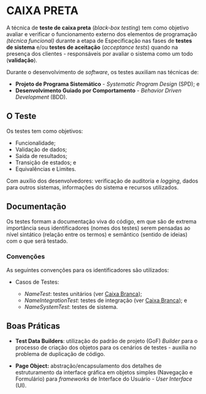 # CAIXA PRETA

A técnica de **teste de caixa preta** (_black-box testing_) tem como objetivo avaliar e verificar o funcionamento externo dos elementos de programação _(técnica funcional)_ durante a etapa de Especificação nas fases de **testes de sistema** e/ou **testes de aceitação** (_acceptance tests_) quando na presença dos clientes - responsáveis por avaliar o sistema como um todo (**validação**).

Durante o desenvolvimento de _software_, os testes auxiliam nas técnicas de:

- **Projeto de Programa Sistemático** - _Systematic Program Design_ (SPD); e
- **Desenvolvimento Guiado por Comportamento** - _Behavior Driven Development_ (BDD).

## O Teste

Os testes tem como objetivos:

- Funcionalidade;
- Validação de dados;
- Saída de resultados;
- Transição de estados; e
- Equivalências e Limites.

Com auxílio dos desenvolvedores: verificação de auditoria e _logging_, dados para outros sistemas, informações do sistema e recursos utilizados.

## Documentação

Os testes formam a documentação viva do código, em que são de extrema importância seus identificadores (nomes dos testes) serem pensadas ao nível sintático (relação entre os termos) e semântico (sentido de ideias) com o que será testado.

### Convenções

As seguintes convenções para os identificadores são utilizados:

- Casos de Testes:

  - _NameTest_: testes unitários (ver [Caixa Branca](whitebox.md.md 'Caixa Branca'));
  - _NameIntegrationTest_: testes de integração (ver [Caixa Branca](whitebox.md 'Caixa Branca')); e
  - _NameSystemTest_: testes de sistema.

## Boas Práticas

- **Test Data Builders**: utilização do padrão de projeto (GoF) _Builder_ para o processo de criação dos objetos para os cenários de testes - auxilia no problema de duplicação de código.

- **Page Object:** abstração/encapsulamento dos detalhes de estruturamento da interface gráfica em objetos simples (Navegação e Formulário) para _frameworks_ de Interface do Usuário - _User Interface_ (UI).
